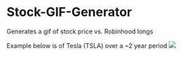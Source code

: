 # Stock-GIF-Generator
Generates a gif of stock price vs. Robinhood longs

Example below is of Tesla (TSLA) over a ~2 year period
![](TSLA.gif)
